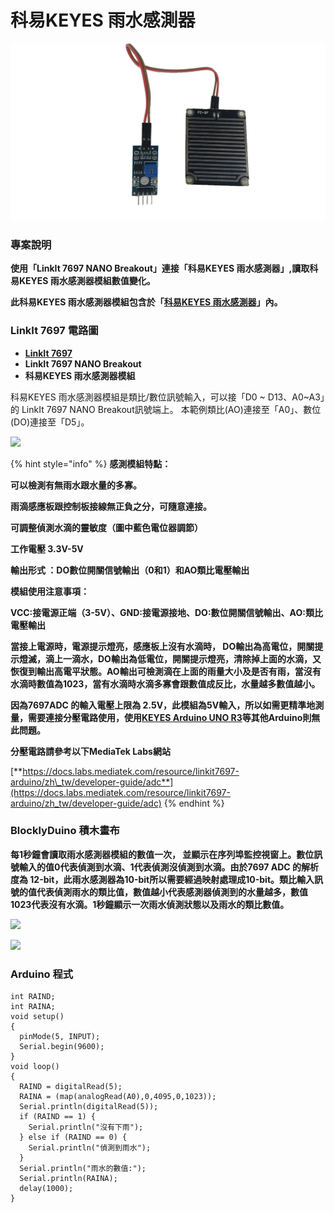 # 科易KEYES 雨水感測器

![](../.gitbook/assets/mo-zu-tu-pian-1.png)

### **專案說明**

**使用「LinkIt 7697 NANO Breakout」連接「科易KEYES 雨水感測器」,讀取科易KEYES 雨水感測器模組數值變化。**

**此科易KEYES 雨水感測器模組包含於「**[**科易KEYES 雨水感測器**](https://robotkingdom.com.tw/product/keyes-%e9%9b%a8%e6%b0%b4%e6%84%9f%e6%b8%ac%e5%99%a8/)**」內。**

### **LinkIt 7697 電路圖**

* [**LinkIt 7697**](https://www.robotkingdom.com.tw/product/linkit-7697/)
* **LinkIt 7697 NANO Breakout**
* **科易KEYES 雨水感測器模組**

科易KEYES 雨水感測器模組是類比/數位訊號輸入，可以接「D0 ~ D13、A0~A3」的 LinkIt 7697 NANO Breakout訊號端上。 本範例類比\(AO\)連接至「A0」、數位\(DO\)連接至「D5」。

![](https://lh4.googleusercontent.com/Pt71XdE4TZzFjUOV0mP7uxkU-bdHPXxHTLDhdUyW-zgB4T_Fw_h2Gzn5KDcCB0OMCCt1DBuqtImO-lc5JYcO4FFulBPo7I_aFfrxBAOmN398V6mGYkHxecq65ha1rk77oLD0VGtd)

{% hint style="info" %}
**感測模組特點：**

**可以檢測有無雨水跟水量的多寡。**

**雨滴感應板跟控制板接線無正負之分，可隨意連接。**

**可調整偵測水滴的靈敏度（圖中藍色電位器調節）**

**工作電壓 3.3V-5V**

**輸出形式 ：DO數位開關信號輸出（0和1）和AO類比電壓輸出**

**模組使用注意事項：**

**VCC:接電源正端（3-5V）、GND:接電源接地、DO:數位開關信號輸出、AO:類比電壓輸出**

**當接上電源時，電源提示燈亮，感應板上沒有水滴時， DO輸出為高電位，開關提示燈滅，滴上一滴水，DO輸出為低電位，開關提示燈亮，清除掉上面的水滴，又恢復到輸出高電平狀態。AO輸出可檢測滴在上面的雨量大小及是否有雨，當沒有水滴時數值為1023，當有水滴時水滴多寡會跟數值成反比，水量越多數值越小。**

**因為7697ADC 的輸入電壓上限為 2.5V，此模組為5V輸入，所以如需更精準地測量，需要連接分壓電路使用，使用**[**KEYES Arduino UNO R3**](https://www.robotkingdom.com.tw/product/keyes-uno-r3/)**等其他Arduino則無此問題。**

**分壓電路請參考以下MediaTek Labs網站**

[**https://docs.labs.mediatek.com/resource/linkit7697-arduino/zh\_tw/developer-guide/adc**](https://docs.labs.mediatek.com/resource/linkit7697-arduino/zh_tw/developer-guide/adc)
{% endhint %}

### **BlocklyDuino 積木畫布**

**每1秒鐘會讀取雨水感測器模組的數值一次， 並顯示在序列埠監控視窗上。數位訊號輸入的值0代表偵測到水滴、1代表偵測沒偵測到水滴。由於7697 ADC 的解析度為 12-bit，此雨水感測器為10-bit所以需要經過映射處理成10-bit。類比輸入訊號的值代表偵測雨水的類比值，數值越小代表感測器偵測到的水量越多，數值1023代表沒有水滴。1秒鐘顯示一次雨水偵測狀態以及雨水的類比數值。**

![](https://lh5.googleusercontent.com/ZHUlfSVywHlm4H8yqUN5j-nMa5nh8_Kgm3l253Jn0lv10dJnyDmx9A_gxGZTRvK_5R9g9pEHpSERAMk1S5WKH9wqhTS7bTMtKehWRf5VkBfdndPf2CauHh_StnjebFqdzCpL4Je8)

![](https://lh5.googleusercontent.com/FIwSg0ZQCY8hUCW4Jtv4Fpb2n1W4L04L8WLabMfg3QSdPkCBSlI044nLxngJEH86o6e0TfpZ_J32Tem9DeUfpqceQk8KI5h2VTq0f79ZvaDt894MWETjCpm_azxh6J0Y-n99bhhX)

### **Arduino 程式**

```text
int RAIND;
int RAINA;
void setup()
{
  pinMode(5, INPUT);
  Serial.begin(9600);
}
void loop()
{
  RAIND = digitalRead(5);
  RAINA = (map(analogRead(A0),0,4095,0,1023));
  Serial.println(digitalRead(5));
  if (RAIND == 1) {
    Serial.println("沒有下雨");
  } else if (RAIND == 0) {
    Serial.println("偵測到雨水");
  }
  Serial.println("雨水的數值:");
  Serial.println(RAINA);
  delay(1000);
}
```

